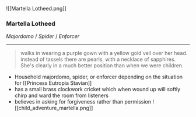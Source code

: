 

![[Martella Lotheed.png]]
### Martella Lotheed
_Majordomo_ / _Spider_ / _Enforcer_

---

> walks in wearing a purple gown with a yellow gold veil over her head. instead of tassels there are pearls, with a necklace of sapphires.  She's clearly in a much better position than when we were children.

- Household majordomo, spider, or enforcer depending on the situation for [[Princess Eutropia Stavian]]
- has a small brass clockwork cricket which when wound up will softly chirp and ward the room from listeners
- believes in asking for forgiveness rather than permission
 ![[child_adventure_martella.png]]